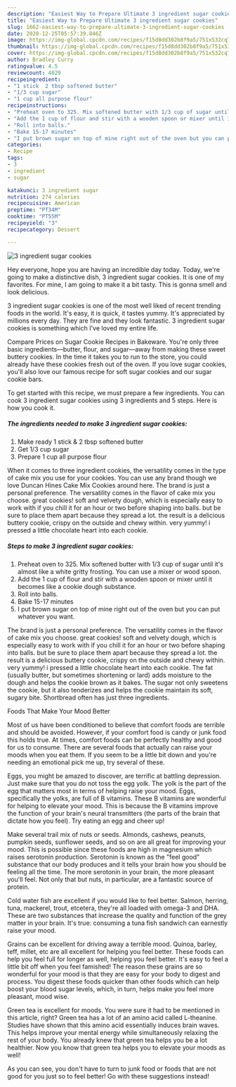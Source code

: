 ```yaml
---
description: "Easiest Way to Prepare Ultimate 3 ingredient sugar cookies"
title: "Easiest Way to Prepare Ultimate 3 ingredient sugar cookies"
slug: 1662-easiest-way-to-prepare-ultimate-3-ingredient-sugar-cookies
date: 2020-12-25T05:57:39.846Z
image: https://img-global.cpcdn.com/recipes/f15d8dd302b8f9a5/751x532cq70/3-ingredient-sugar-cookies-recipe-main-photo.jpg
thumbnail: https://img-global.cpcdn.com/recipes/f15d8dd302b8f9a5/751x532cq70/3-ingredient-sugar-cookies-recipe-main-photo.jpg
cover: https://img-global.cpcdn.com/recipes/f15d8dd302b8f9a5/751x532cq70/3-ingredient-sugar-cookies-recipe-main-photo.jpg
author: Bradley Curry
ratingvalue: 4.5
reviewcount: 4029
recipeingredient:
- "1 stick  2 tbsp softened butter"
- "1/3 cup sugar"
- "1 cup all purpose flour"
recipeinstructions:
- "Preheat oven to 325. Mix softened butter with 1/3 cup of sugar until it&#39;s almost like a white gritty frosting. You can use a mixer or wood spoon."
- "Add the 1 cup of flour and stir with a wooden spoon or mixer until it becomes like a cookie dough substance."
- "Roll into balls."
- "Bake 15-17 minutes"
- "I put brown sugar on top of mine right out of the oven but you can put whatever you want."
categories:
- Recipe
tags:
- 3
- ingredient
- sugar

katakunci: 3 ingredient sugar 
nutrition: 274 calories
recipecuisine: American
preptime: "PT34M"
cooktime: "PT55M"
recipeyield: "3"
recipecategory: Dessert

---
```



![3 ingredient sugar cookies](https://img-global.cpcdn.com/recipes/f15d8dd302b8f9a5/751x532cq70/3-ingredient-sugar-cookies-recipe-main-photo.jpg)

Hey everyone, hope you are having an incredible day today. Today, we're going to make a distinctive dish, 3 ingredient sugar cookies. It is one of my favorites. For mine, I am going to make it a bit tasty. This is gonna smell and look delicious.

3 ingredient sugar cookies is one of the most well liked of recent trending foods in the world. It's easy, it is quick, it tastes yummy. It's appreciated by millions every day. They are fine and they look fantastic. 3 ingredient sugar cookies is something which I've loved my entire life.

Compare Prices on Sugar Cookie Recipes in Bakeware. You&#39;re only three basic ingredients—butter, flour, and sugar—away from making these sweet buttery cookies. In the time it takes you to run to the store, you could already have these cookies fresh out of the oven. If you love sugar cookies, you&#39;ll also love our famous recipe for soft sugar cookies and our sugar cookie bars.


To get started with this recipe, we must prepare a few ingredients. You can cook 3 ingredient sugar cookies using 3 ingredients and 5 steps. Here is how you cook it.

<!--inarticleads1-->

##### The ingredients needed to make 3 ingredient sugar cookies:

1. Make ready 1 stick &amp; 2 tbsp softened butter
1. Get 1/3 cup sugar
1. Prepare 1 cup all purpose flour


When it comes to three ingredient cookies, the versatility comes in the type of cake mix you use for your cookies. You can use any brand though we love Duncan Hines Cake Mix Cookies around here. The brand is just a personal preference. The versatility comes in the flavor of cake mix you choose. great cookies! soft and velvety dough, which is especially easy to work with if you chill it for an hour or two before shaping into balls. but be sure to place them apart because they spread a lot. the result is a delicious buttery cookie, crispy on the outside and chewy within. very yummy! i pressed a little chocolate heart into each cookie. 

<!--inarticleads2-->

##### Steps to make 3 ingredient sugar cookies:

1. Preheat oven to 325. Mix softened butter with 1/3 cup of sugar until it&#39;s almost like a white gritty frosting. You can use a mixer or wood spoon.
1. Add the 1 cup of flour and stir with a wooden spoon or mixer until it becomes like a cookie dough substance.
1. Roll into balls.
1. Bake 15-17 minutes
1. I put brown sugar on top of mine right out of the oven but you can put whatever you want.


The brand is just a personal preference. The versatility comes in the flavor of cake mix you choose. great cookies! soft and velvety dough, which is especially easy to work with if you chill it for an hour or two before shaping into balls. but be sure to place them apart because they spread a lot. the result is a delicious buttery cookie, crispy on the outside and chewy within. very yummy! i pressed a little chocolate heart into each cookie. The fat (usually butter, but sometimes shortening or lard) adds moisture to the dough and helps the cookie brown as it bakes. The sugar not only sweetens the cookie, but it also tenderizes and helps the cookie maintain its soft, sugary bite. Shortbread often has just three ingredients. 

Foods That Make Your Mood Better


Most of us have been conditioned to believe that comfort foods are terrible and should be avoided. However, if your comfort food is candy or junk food this holds true. At times, comfort foods can be perfectly healthy and good for us to consume. There are several foods that actually can raise your moods when you eat them. If you seem to be a little bit down and you're needing an emotional pick me up, try several of these.

Eggs, you might be amazed to discover, are terrific at battling depression. Just make sure that you do not toss the egg yolk. The yolk is the part of the egg that matters most in terms of helping raise your mood. Eggs, specifically the yolks, are full of B vitamins. These B vitamins are wonderful for helping to elevate your mood. This is because the B vitamins improve the function of your brain's neural transmitters (the parts of the brain that dictate how you feel). Try eating an egg and cheer up!

Make several trail mix of nuts or seeds. Almonds, cashews, peanuts, pumpkin seeds, sunflower seeds, and so on are all great for improving your mood. This is possible since these foods are high in magnesium which raises serotonin production. Serotonin is known as the "feel good" substance that our body produces and it tells your brain how you should be feeling all the time. The more serotonin in your brain, the more pleasant you'll feel. Not only that but nuts, in particular, are a fantastic source of protein.

Cold water fish are excellent if you would like to feel better. Salmon, herring, tuna, mackerel, trout, etcetera, they're all loaded with omega-3 and DHA. These are two substances that increase the quality and function of the grey matter in your brain. It's true: consuming a tuna fish sandwich can earnestly raise your mood. 

Grains can be excellent for driving away a terrible mood. Quinoa, barley, teff, millet, etc are all excellent for helping you feel better. These foods can help you feel full for longer as well, helping you feel better. It's easy to feel a little bit off when you feel famished! The reason these grains are so wonderful for your mood is that they are easy for your body to digest and process. You digest these foods quicker than other foods which can help boost your blood sugar levels, which, in turn, helps make you feel more pleasant, mood wise.

Green tea is excellent for moods. You were sure it had to be mentioned in this article, right? Green tea has a lot of an amino acid called L-theanine. Studies have shown that this amino acid essentially induces brain waves. This helps improve your mental energy while simultaneously relaxing the rest of your body. You already knew that green tea helps you be a lot healthier. Now you know that green tea helps you to elevate your moods as well!

As you can see, you don't have to turn to junk food or foods that are not good for you just so to feel better! Go  with  these suggestions  instead!

